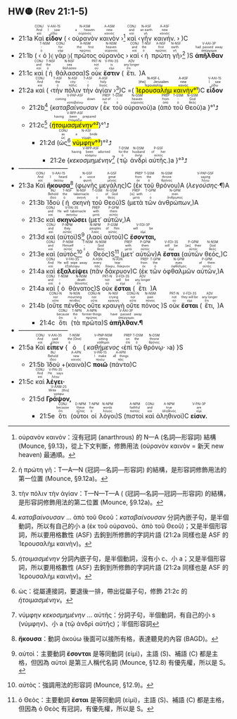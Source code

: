 ## HW❿ (Rev 21:1-5)

- <rt>21:1a</rt> <RUBY><ruby><ruby>Καὶ<rt>καί</rt></ruby><rt>And</rt></ruby><rt>CONJ</rt></RUBY> <RUBY><ruby><ruby><strong>εἶδον</strong><rt>εἴδω</rt></ruby><rt>I saw</rt></ruby><rt>V-AAI-1S</rt></RUBY> ( ‹ <RUBY><ruby><ruby>οὐρανὸν<rt>οὐρανός</rt></ruby><rt>a heaven</rt></ruby><rt>N-ASM</rt></RUBY> <RUBY><ruby><ruby>καινὸν<rt>καινός</rt></ruby><rt>new</rt></ruby><rt>A-ASM</rt></RUBY> ›[^1] <RUBY><ruby><ruby>καὶ<rt>καί</rt></ruby><rt>and</rt></ruby><rt>CONJ</rt></RUBY> ‹<RUBY><ruby><ruby>γῆν<rt>γῆ</rt></ruby><rt>an earth</rt></ruby><rt>N-ASF</rt></RUBY> <RUBY><ruby><ruby>καινήν.<rt>καινός</rt></ruby><rt>new</rt></ruby><rt>A-ASF</rt></RUBY> › )C 
- <rt>21:1b</rt> ( ‹<RUBY><ruby><ruby>ὁ<rt>ὁ</rt></ruby><rt>-</rt></ruby><rt>T-NSM</rt></RUBY>)⦇ <RUBY><ruby><ruby>γὰρ<rt>γάρ</rt></ruby><rt>for</rt></ruby><rt>CONJ</rt></RUBY> ⦈( <RUBY><ruby><ruby>πρῶτος<rt>πρῶτος</rt></ruby><rt>the first</rt></ruby><rt>A-NSM</rt></RUBY> <RUBY><ruby><ruby>οὐρανὸς<rt>οὐρανός</rt></ruby><rt>heaven</rt></ruby><rt>N-NSM</rt></RUBY> › <RUBY><ruby><ruby>καὶ<rt>καί</rt></ruby><rt>and</rt></ruby><rt>CONJ</rt></RUBY> ‹<RUBY><ruby><ruby>ἡ<rt>ὁ</rt></ruby><rt>the</rt></ruby><rt>T-NSF</rt></RUBY> <RUBY><ruby><ruby>πρώτη<rt>πρῶτος</rt></ruby><rt>first</rt></ruby><rt>A-NSF</rt></RUBY> <RUBY><ruby><ruby>γῆ<rt>γῆ</rt></ruby><rt>earth</rt></ruby><rt>N-NSF</rt></RUBY>›[^2] )S <RUBY><ruby><ruby><strong>ἀπῆλθαν</strong><rt>ἀπέρχομαι</rt></ruby><rt>had passed away</rt></ruby><rt>V-AAI-3P</rt></RUBY>
- <rt>21:1c</rt> <RUBY><ruby><ruby>καὶ<rt>καί</rt></ruby><rt>and</rt></ruby><rt>CONJ</rt></RUBY> (<RUBY><ruby><ruby>ἡ<rt>ὁ</rt></ruby><rt>the</rt></ruby><rt>T-NSF</rt></RUBY> <RUBY><ruby><ruby>θάλασσα<rt>θάλασσα</rt></ruby><rt>sea</rt></ruby><rt>N-NSF</rt></RUBY>)S <RUBY><ruby><ruby>οὐκ<rt>οὐ</rt></ruby><rt>not</rt></ruby><rt>PRT-N</rt></RUBY> <RUBY><ruby><ruby><strong>ἔστιν</strong><rt>εἰμί</rt></ruby><rt>is</rt></ruby><rt>V-PAI-3S</rt></RUBY> (<RUBY><ruby><ruby>ἔτι.<rt>ἔτι</rt></ruby><rt>any longer</rt></ruby><rt>ADV</rt></RUBY>)A
- <rt>21:2a</rt> <RUBY><ruby><ruby>καὶ<rt>καί</rt></ruby><rt>And</rt></ruby><rt>CONJ</rt></RUBY> ( ‹<RUBY><ruby><ruby>τὴν<rt>ὁ</rt></ruby><rt>the</rt></ruby><rt>T-ASF</rt></RUBY> <RUBY><ruby><ruby>πόλιν<rt>πόλις</rt></ruby><rt>city</rt></ruby><rt>N-ASF</rt></RUBY> <RUBY><ruby><ruby>τὴν<rt>ὁ</rt></ruby><rt>-</rt></ruby><rt>T-ASF</rt></RUBY> <RUBY><ruby><ruby>ἁγίαν<rt>ἅγιος</rt></ruby><rt>holy</rt></ruby><rt>A-ASF</rt></RUBY> ›[^3])C =( <mark><RUBY><ruby><ruby>Ἰερουσαλὴμ<rt>Ἱερουσαλήμ</rt></ruby><rt>[the] Jerusalem</rt></ruby><rt>N-ASF-L</rt></RUBY> <RUBY><ruby><ruby>καινὴν<rt>καινός</rt></ruby><rt>new</rt></ruby><rt>A-ASF</rt></RUBY>°¹</mark>)C <RUBY><ruby><ruby><strong>εἶδον</strong><rt>εἴδω</rt></ruby><rt>I saw</rt></ruby><rt>V-AAI-1S</rt></RUBY> 
	- <rt>21:2b</rt>[^4] {<RUBY><ruby><ruby><em>καταβαίνουσαν</em><rt>καταβαίνω</rt></ruby><rt>coming down</rt></ruby><rt>V-PAP-ASF</rt></RUBY> (<RUBY><ruby><ruby>ἐκ<rt>ἐκ</rt></ruby><rt>out of</rt></ruby><rt>PREP</rt></RUBY> <RUBY><ruby><ruby>τοῦ<rt>ὁ</rt></ruby><rt>-</rt></ruby><rt>T-GSM</rt></RUBY> <RUBY><ruby><ruby>οὐρανοῦ<rt>οὐρανός</rt></ruby><rt>heaven</rt></ruby><rt>N-GSM</rt></RUBY>)a (<RUBY><ruby><ruby>ἀπὸ<rt>ἀπό</rt></ruby><rt>from</rt></ruby><rt>PREP</rt></RUBY> <RUBY><ruby><ruby>τοῦ<rt>ὁ</rt></ruby><rt>-</rt></ruby><rt>T-GSM</rt></RUBY> <RUBY><ruby><ruby>Θεοῦ<rt>θεός</rt></ruby><rt>God</rt></ruby><rt>N-GSM</rt></RUBY>)a }°¹⮥
	- <rt>21:2c</rt>[^5] {<RUBY><ruby><ruby><mark><em>ἡτοιμασμένην°²</em></mark><rt>ἑτοιμάζω</rt></ruby><rt>having been prepared</rt></ruby><rt>V-RPP-ASF</rt></RUBY>}°¹⮥
		- <rt>21:2d</rt> (<RUBY><ruby><ruby>ὡς<rt>ὡς</rt></ruby><rt>as</rt></ruby><rt>CONJ</rt></RUBY>[^6]  <RUBY><ruby><ruby><mark>νύμφην°³</mark><rt>νύμφη</rt></ruby><rt>a bride</rt></ruby><rt>N-ASF</rt></RUBY>)°²⮥
			- <rt>21:2e</rt> {<RUBY><ruby><ruby><em>κεκοσμημένην</em><rt>κοσμέω</rt></ruby><rt>having been adorned</rt></ruby><rt>V-RPP-ASF</rt></RUBY>[^7] (<RUBY><ruby><ruby>τῷ<rt>ὁ</rt></ruby><rt>for the</rt></ruby><rt>T-DSM</rt></RUBY> <RUBY><ruby><ruby>ἀνδρὶ<rt>ἀνήρ</rt></ruby><rt>husband</rt></ruby><rt>N-DSM</rt></RUBY> <RUBY><ruby><ruby>αὐτῆς.<rt>αὐτός</rt></ruby><rt>of her</rt></ruby><rt>P-GSF</rt></RUBY>)a }°³⮥
- ————————
- <rt>21:3a</rt> <RUBY><ruby><ruby>Καὶ<rt>καί</rt></ruby><rt>And</rt></ruby><rt>CONJ</rt></RUBY> <RUBY><ruby><ruby><strong>ἤκουσα</strong><rt>ἀκούω</rt></ruby><rt>I heard</rt></ruby><rt>V-AAI-1S</rt></RUBY>[^8]  (<RUBY><ruby><ruby>φωνῆς<rt>φωνή</rt></ruby><rt>a voice</rt></ruby><rt>N-GSF</rt></RUBY> <RUBY><ruby><ruby>μεγάλης<rt>μέγας</rt></ruby><rt>great</rt></ruby><rt>A-GSF</rt></RUBY>)C (<RUBY><ruby><ruby>ἐκ<rt>ἐκ</rt></ruby><rt>from</rt></ruby><rt>PREP</rt></RUBY> <RUBY><ruby><ruby>τοῦ<rt>ὁ</rt></ruby><rt>the</rt></ruby><rt>T-GSM</rt></RUBY> <RUBY><ruby><ruby>θρόνου<rt>θρόνος</rt></ruby><rt>throne</rt></ruby><rt>N-GSM</rt></RUBY>)A (<RUBY><ruby><ruby><em>λεγούσης·¶</em><rt>λέγω</rt></ruby><rt>saying</rt></ruby><rt>V-PAP-GSF</rt></RUBY>)A 
	- <rt>21:3b</rt> <RUBY><ruby><ruby>Ἰδοὺ<rt>ἰδού</rt></ruby><rt>Behold</rt></ruby><rt>INJ</rt></RUBY> (<RUBY><ruby><ruby>ἡ<rt>ὁ</rt></ruby><rt>the</rt></ruby><rt>T-NSF</rt></RUBY> <RUBY><ruby><ruby>σκηνὴ<rt>σκηνή</rt></ruby><rt>tabernacle</rt></ruby><rt>N-NSF</rt></RUBY> <RUBY><ruby><ruby>τοῦ<rt>ὁ</rt></ruby><rt>-</rt></ruby><rt>T-GSM</rt></RUBY> <RUBY><ruby><ruby>Θεοῦ<rt>θεός</rt></ruby><rt>of God</rt></ruby><rt>N-GSM</rt></RUBY>)S (<RUBY><ruby><ruby>μετὰ<rt>μετά</rt></ruby><rt>[is] with</rt></ruby><rt>PREP</rt></RUBY> <RUBY><ruby><ruby>τῶν<rt>ὁ</rt></ruby><rt>-</rt></ruby><rt>T-GPM</rt></RUBY> <RUBY><ruby><ruby>ἀνθρώπων,<rt>ἄνθρωπος</rt></ruby><rt>men</rt></ruby><rt>N-GPM</rt></RUBY>)A
	- <rt>21:3c</rt> <RUBY><ruby><ruby>καὶ<rt>καί</rt></ruby><rt>and</rt></ruby><rt>CONJ</rt></RUBY> <RUBY><ruby><ruby><strong>σκηνώσει</strong><rt>σκηνόω</rt></ruby><rt>He will tabernacle</rt></ruby><rt>V-FAI-3S</rt></RUBY> (<RUBY><ruby><ruby>μετ᾽<rt>μετά</rt></ruby><rt>with</rt></ruby><rt>PREP</rt></RUBY> <RUBY><ruby><ruby>αὐτῶν,<rt>αὐτός</rt></ruby><rt>them</rt></ruby><rt>P-GPM</rt></RUBY>)A
	- <rt>21:3d</rt> <RUBY><ruby><ruby>καὶ<rt>καί</rt></ruby><rt>and</rt></ruby><rt>CONJ</rt></RUBY> (<RUBY><ruby><ruby>αὐτοὶ<rt>αὐτός</rt></ruby><rt>they</rt></ruby><rt>P-NPM</rt></RUBY>)S[^9] (<RUBY><ruby><ruby>λαοὶ<rt>λαός</rt></ruby><rt>peoples</rt></ruby><rt>N-NPM</rt></RUBY> <RUBY><ruby><ruby>αὐτοῦ<rt>αὐτός</rt></ruby><rt>of Him</rt></ruby><rt>P-GSM</rt></RUBY>)C <RUBY><ruby><ruby><strong>ἔσονται,</strong><rt>εἰμί</rt></ruby><rt>will be</rt></ruby><rt>V-FDI-3P</rt></RUBY>
	- <rt>21:3e</rt> <RUBY><ruby><ruby>καὶ<rt>καί</rt></ruby><rt>and</rt></ruby><rt>CONJ</rt></RUBY> (<RUBY><ruby><ruby>αὐτὸς<rt>αὐτός</rt></ruby><rt>Himself</rt></ruby><rt>P-NSM</rt></RUBY>[^10] <RUBY><ruby><ruby>ὁ<rt>ὁ</rt></ruby><rt>-</rt></ruby><rt>T-NSM</rt></RUBY> <RUBY><ruby><ruby>Θεὸς<rt>θεός</rt></ruby><rt>God</rt></ruby><rt>N-NSM</rt></RUBY>)S[^11] (<RUBY><ruby><ruby>μετ᾽<rt>μετά</rt></ruby><rt>with</rt></ruby><rt>PREP</rt></RUBY> <RUBY><ruby><ruby>αὐτῶν<rt>αὐτός</rt></ruby><rt>them</rt></ruby><rt>P-GPM</rt></RUBY>)A <RUBY><ruby><ruby><strong>ἔσται</strong><rt>εἰμί</rt></ruby><rt>will be</rt></ruby><rt>V-FDI-3S</rt></RUBY> (<RUBY><ruby><ruby>αὐτῶν<rt>αὐτός</rt></ruby><rt>[as] their</rt></ruby><rt>P-GPM</rt></RUBY> <RUBY><ruby><ruby>θεός,<rt>θεός</rt></ruby><rt>God</rt></ruby><rt>N-NSM</rt></RUBY>)C 
	- <rt>21:4a</rt> <RUBY><ruby><ruby>καὶ<rt>καί</rt></ruby><rt>And</rt></ruby><rt>CONJ</rt></RUBY> <RUBY><ruby><ruby><strong>ἐξαλείψει</strong><rt>ἐξαλείφω</rt></ruby><rt>He will wipe away</rt></ruby><rt>V-FAI-3S</rt></RUBY> (<RUBY><ruby><ruby>πᾶν<rt>πᾶς</rt></ruby><rt>every</rt></ruby><rt>A-ASN</rt></RUBY> <RUBY><ruby><ruby>δάκρυον<rt>δάκρυ, δάκρυον</rt></ruby><rt>tear</rt></ruby><rt>N-ASN</rt></RUBY>)C (<RUBY><ruby><ruby>ἐκ<rt>ἐκ</rt></ruby><rt>from</rt></ruby><rt>PREP</rt></RUBY> <RUBY><ruby><ruby>τῶν<rt>ὁ</rt></ruby><rt>the</rt></ruby><rt>T-GPM</rt></RUBY> <RUBY><ruby><ruby>ὀφθαλμῶν<rt>ὀφθαλμός</rt></ruby><rt>eyes</rt></ruby><rt>N-GPM</rt></RUBY> <RUBY><ruby><ruby>αὐτῶν,<rt>αὐτός</rt></ruby><rt>of them</rt></ruby><rt>P-GPM</rt></RUBY>)A
	- <rt>21:4a</rt> <RUBY><ruby><ruby>καὶ<rt>καί</rt></ruby><rt>and</rt></ruby><rt>CONJ</rt></RUBY> (<RUBY><ruby><ruby>ὁ<rt>ὁ</rt></ruby><rt>-</rt></ruby><rt>T-NSM</rt></RUBY> <RUBY><ruby><ruby>θάνατος<rt>θάνατος</rt></ruby><rt>death</rt></ruby><rt>N-NSM</rt></RUBY>)S <RUBY><ruby><ruby>οὐκ<rt>οὐ</rt></ruby><rt>not</rt></ruby><rt>PRT-N</rt></RUBY> <RUBY><ruby><ruby><strong>ἔσται</strong><rt>εἰμί</rt></ruby><rt>will be</rt></ruby><rt>V-FDI-3S</rt></RUBY> (<RUBY><ruby><ruby>ἔτι<rt>ἔτι</rt></ruby><rt>any longer</rt></ruby><rt>ADV</rt></RUBY>)A 
	- <rt>21:4b</rt> (<RUBY><ruby><ruby>οὔτε<rt>οὔτε</rt></ruby><rt>nor</rt></ruby><rt>CONJ-N</rt></RUBY> <RUBY><ruby><ruby>πένθος<rt>πένθος</rt></ruby><rt>mourning</rt></ruby><rt>N-NSN</rt></RUBY> <RUBY><ruby><ruby>οὔτε<rt>οὔτε</rt></ruby><rt>nor</rt></ruby><rt>CONJ-N</rt></RUBY> <RUBY><ruby><ruby>κραυγὴ<rt>κραυγή</rt></ruby><rt>crying</rt></ruby><rt>N-NSF</rt></RUBY> <RUBY><ruby><ruby>οὔτε<rt>οὔτε</rt></ruby><rt>nor</rt></ruby><rt>CONJ-N</rt></RUBY> <RUBY><ruby><ruby>πόνος<rt>πόνος</rt></ruby><rt>pain</rt></ruby><rt>N-NSM</rt></RUBY> )S <RUBY><ruby><ruby>οὐκ<rt>οὐ</rt></ruby><rt>not</rt></ruby><rt>PRT-N</rt></RUBY> <RUBY><ruby><ruby><strong>ἔσται</strong><rt>εἰμί</rt></ruby><rt>they will be</rt></ruby><rt>V-FDI-3S</rt></RUBY> (<RUBY><ruby><ruby>ἔτι,<rt>ἔτι</rt></ruby><rt>any longer</rt></ruby><rt>ADV</rt></RUBY>)A
		- <rt>21:4c</rt> <RUBY><ruby><ruby>ὅτι<rt>ὅτι</rt></ruby><rt>because</rt></ruby><rt>CONJ</rt></RUBY> (<RUBY><ruby><ruby>τὰ<rt>ὁ</rt></ruby><rt>the</rt></ruby><rt>T-NPN</rt></RUBY> <RUBY><ruby><ruby>πρῶτα<rt>πρῶτος</rt></ruby><rt>former things</rt></ruby><rt>A-NPN</rt></RUBY>)S <RUBY><ruby><ruby><strong>ἀπῆλθαν.¶</strong><rt>ἀπέρχομαι</rt></ruby><rt>have passed away</rt></ruby><rt>V-AAI-3P</rt></RUBY> 
- ————————
- <rt>21:5a</rt> <RUBY><ruby><ruby>Καὶ<rt>καί</rt></ruby><rt>And</rt></ruby><rt>CONJ</rt></RUBY> <RUBY><ruby><ruby><strong>εἶπεν</strong><rt>εἶπον</rt></ruby><rt>said</rt></ruby><rt>V-AAI-3S</rt></RUBY> {<RUBY><ruby><ruby>ὁ<rt>ὁ</rt></ruby><rt>the [One]</rt></ruby><rt>T-NSM</rt></RUBY> ( <RUBY><ruby><ruby><em>καθήμενος</em><rt>κάθημαι</rt></ruby><rt>sitting</rt></ruby><rt>V-PNP-NSM</rt></RUBY> ‹<RUBY><ruby><ruby>ἐπὶ<rt>ἐπί</rt></ruby><rt>on</rt></ruby><rt>PREP</rt></RUBY> <RUBY><ruby><ruby>τῷ<rt>ὁ</rt></ruby><rt>the</rt></ruby><rt>T-DSM</rt></RUBY> <RUBY><ruby><ruby>θρόνῳ·<rt>θρόνος</rt></ruby><rt>throne</rt></ruby><rt>N-DSM</rt></RUBY> ›a) }S 
	- <rt>21:5b</rt> <RUBY><ruby><ruby>Ἰδοὺ<rt>ἰδού</rt></ruby><rt>Behold</rt></ruby><rt>INJ</rt></RUBY> +(<RUBY><ruby><ruby>καινὰ<rt>καινός</rt></ruby><rt>new</rt></ruby><rt>A-APN</rt></RUBY>)C <RUBY><ruby><ruby><strong>ποιῶ</strong><rt>ποιέω</rt></ruby><rt>I make</rt></ruby><rt>V-PAI-1S</rt></RUBY> (<RUBY><ruby><ruby>πάντα<rt>πᾶς</rt></ruby><rt>all things</rt></ruby><rt>A-APN</rt></RUBY>)C
- <rt>21:5c</rt> <RUBY><ruby><ruby>καὶ<rt>καί</rt></ruby><rt>And</rt></ruby><rt>CONJ</rt></RUBY> <RUBY><ruby><ruby><strong>λέγει·</strong><rt>λέγω</rt></ruby><rt>He says</rt></ruby><rt>V-PAI-3S</rt></RUBY> 
	- <rt>21:5d</rt> <RUBY><ruby><ruby><strong>Γράψον,</strong><rt>γράφω</rt></ruby><rt>Write [this]</rt></ruby><rt>V-AAM-2S</rt></RUBY>
		- <rt>21:5e</rt> <RUBY><ruby><ruby>ὅτι<rt>ὅτι</rt></ruby><rt>because</rt></ruby><rt>CONJ</rt></RUBY> (<RUBY><ruby><ruby>οὗτοι<rt>οὗτος</rt></ruby><rt>these</rt></ruby><rt>D-NPM</rt></RUBY> <RUBY><ruby><ruby>οἱ<rt>ὁ</rt></ruby><rt>the</rt></ruby><rt>T-NPM</rt></RUBY> <RUBY><ruby><ruby>λόγοι<rt>λόγος</rt></ruby><rt>words</rt></ruby><rt>N-NPM</rt></RUBY>)S (<RUBY><ruby><ruby>πιστοὶ<rt>πιστός</rt></ruby><rt>faithful</rt></ruby><rt>A-NPM</rt></RUBY> <RUBY><ruby><ruby>καὶ<rt>καί</rt></ruby><rt>and</rt></ruby><rt>CONJ</rt></RUBY> <RUBY><ruby><ruby>ἀληθινοί<rt>ἀληθινός</rt></ruby><rt>true</rt></ruby><rt>A-NPM</rt></RUBY>)C <RUBY><ruby><ruby><strong>εἰσιν.</strong><rt>εἰμί</rt></ruby><rt>are</rt></ruby><rt>V-PAI-3P</rt></RUBY>

[^1]: οὐρανὸν καινὸν：沒有冠詞 (anarthrous) 的 N—A (名詞—形容詞) 結構 (Mounce, §9.13)，從上下文判斷，修飾用法 (οὐρανὸν καινὸν = 新天 new heaven) 最通順。
[^2]: ἡ πρώτη γῆ：T—A—N (冠詞—名詞—形容詞) 的結構，是形容詞修飾用法的第一位置 (Mounce, §9.12a)。
[^3]: τὴν πόλιν τὴν ἁγίαν：T—N—T—A ( (冠詞—名詞—冠詞—形容詞) 的結構，是形容詞修飾用法的第二位置 (Mounce, §9.12a)。
[^4]: _καταβαίνουσαν_ ... ἀπὸ τοῦ Θεοῦ：_καταβαίνουσαν_ 分詞內嵌子句，是半個動詞，所以有自己的小 a (ἐκ τοῦ οὐρανοῦ、ἀπὸ τοῦ Θεοῦ)；又是半個形容詞，所以要用格數性 (ASF) 去鉤到所修飾的字詞片語 (21:2a 同樣也是 ASF 的 Ἰερουσαλὴμ καινὴν)。
[^5]: _ἡτοιμασμένην_ 分詞內嵌子句，是半個動詞，沒有小 c、小 a；又是半個形容詞，所以要用格數性 (ASF) 去鉤到所修飾的字詞片語 (21:2a 同樣也是 ASF 的 Ἰερουσαλὴμ καινὴν)。
[^6]: ὡς：從屬連接詞，要退後一排，帶出從屬子句，修飾 21:2c 的 _ἡτοιμασμένην_。
[^7]: νύμφην _κεκοσμημένην_ ... αὐτῆς：分詞子句，半個動詞，有自己的小 s (νύμφην)、小 a (τῷ ἀνδρὶ αὐτῆς)；半個形容詞
[^8]: **ἤκουσα**：動詞 ἀκούω 後面可以接所有格，表達聽見的內容 (BAGD)。
[^9]: αὐτοὶ：主要動詞 **ἔσονται** 是等同動詞 (εἰμί)，主語 (S)、補語 (C) 都是主格，但因為 αὐτοὶ 是第三人稱代名詞 (Mounce, §12.8) 有優先權，所以是 S。
[^10]: αὐτὸς：強調用法的形容詞 (Mounce, §12.9)。
[^11]: ὁ Θεὸς：主要動詞 **ἔσται** 是等同動詞 (εἰμί)，主語 (S)、補語 (C) 都是主格，但因為 ὁ Θεὸς 有冠詞，有優先權，所以是 S。